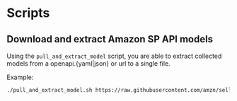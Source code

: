 # Scripts

## Download and extract Amazon SP API models

Using the `pull_and_extract_model` script, you are able to extract collected 
models from a openapi.{yaml|json} or url to a single file.

Example:
```sh
./pull_and_extract_model.sh https://raw.githubusercontent.com/amzn/selling-partner-api-models/main/models/finances-api-model/financesV0.json model.go
```
